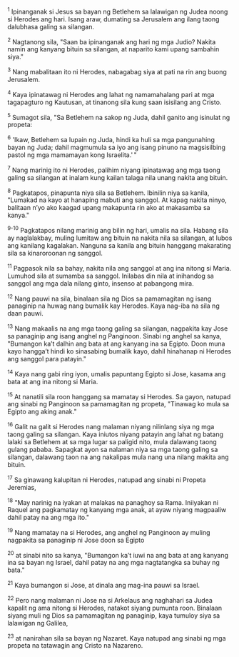 <sup>1</sup>
Ipinanganak si Jesus sa bayan ng Betlehem sa lalawigan ng Judea noong si Herodes ang hari. Isang araw, dumating sa Jerusalem ang ilang taong dalubhasa galing sa silangan. 

<sup>2</sup>
Nagtanong sila, "Saan ba ipinanganak ang hari ng mga Judio? Nakita namin ang kanyang bituin sa silangan, at naparito kami upang sambahin siya." 

<sup>3</sup>
Nang mabalitaan ito ni Herodes, nabagabag siya at pati na rin ang buong Jerusalem. 

<sup>4</sup>
Kaya ipinatawag ni Herodes ang lahat ng namamahalang pari at mga tagapagturo ng Kautusan, at tinanong sila kung saan isisilang ang Cristo. 

<sup>5</sup>
Sumagot sila, "Sa Betlehem na sakop ng Juda, dahil ganito ang isinulat ng propeta: 

<sup>6</sup>
'Ikaw, Betlehem sa lupain ng Juda, hindi ka huli sa mga pangunahing bayan ng Juda; dahil magmumula sa iyo ang isang pinuno na magsisilbing pastol ng mga mamamayan kong Israelita.' " 

<sup>7</sup>
Nang marinig ito ni Herodes, palihim niyang ipinatawag ang mga taong galing sa silangan at inalam kung kailan talaga nila unang nakita ang bituin. 

<sup>8</sup>
Pagkatapos, pinapunta niya sila sa Betlehem. Ibinilin niya sa kanila, "Lumakad na kayo at hanaping mabuti ang sanggol. At kapag nakita ninyo, balitaan nʼyo ako kaagad upang makapunta rin ako at makasamba sa kanya."

<sup>9-10</sup>
Pagkatapos nilang marinig ang bilin ng hari, umalis na sila. Habang sila ay naglalakbay, muling lumitaw ang bituin na nakita nila sa silangan, at lubos ang kanilang kagalakan. Nanguna sa kanila ang bituin hanggang makarating sila sa kinaroroonan ng sanggol. 

<sup>11</sup>
Pagpasok nila sa bahay, nakita nila ang sanggol at ang ina nitong si Maria. Lumuhod sila at sumamba sa sanggol. Inilabas din nila at inihandog sa sanggol ang mga dala nilang ginto, insenso at pabangong mira. 

<sup>12</sup>
Nang pauwi na sila, binalaan sila ng Dios sa pamamagitan ng isang panaginip na huwag nang bumalik kay Herodes. Kaya nag-iba na sila ng daan pauwi.

<sup>13</sup>
Nang makaalis na ang mga taong galing sa silangan, nagpakita kay Jose sa panaginip ang isang anghel ng Panginoon. Sinabi ng anghel sa kanya, "Bumangon kaʼt dalhin ang bata at ang kanyang ina sa Egipto. Doon muna kayo hanggaʼt hindi ko sinasabing bumalik kayo, dahil hinahanap ni Herodes ang sanggol para patayin." 

<sup>14</sup>
Kaya nang gabi ring iyon, umalis papuntang Egipto si Jose, kasama ang bata at ang ina nitong si Maria. 

<sup>15</sup>
At nanatili sila roon hanggang sa mamatay si Herodes. Sa gayon, natupad ang sinabi ng Panginoon sa pamamagitan ng propeta, "Tinawag ko mula sa Egipto ang aking anak." 

<sup>16</sup>
Galit na galit si Herodes nang malaman niyang nilinlang siya ng mga taong galing sa silangan. Kaya iniutos niyang patayin ang lahat ng batang lalaki sa Betlehem at sa mga lugar sa paligid nito, mula dalawang taong gulang pababa. Sapagkat ayon sa nalaman niya sa mga taong galing sa silangan, dalawang taon na ang nakalipas mula nang una nilang makita ang bituin. 

<sup>17</sup>
Sa ginawang kalupitan ni Herodes, natupad ang sinabi ni Propeta Jeremias, 

<sup>18</sup>
"May narinig na iyakan at malakas na panaghoy sa Rama. Iniiyakan ni Raquel ang pagkamatay ng kanyang mga anak, at ayaw niyang magpaaliw dahil patay na ang mga ito." 

<sup>19</sup>
Nang mamatay na si Herodes, ang anghel ng Panginoon ay muling nagpakita sa panaginip ni Jose doon sa Egipto 

<sup>20</sup>
at sinabi nito sa kanya, "Bumangon kaʼt iuwi na ang bata at ang kanyang ina sa bayan ng Israel, dahil patay na ang mga nagtatangka sa buhay ng bata." 

<sup>21</sup>
Kaya bumangon si Jose, at dinala ang mag-ina pauwi sa Israel. 

<sup>22</sup>
Pero nang malaman ni Jose na si Arkelaus ang naghahari sa Judea kapalit ng ama nitong si Herodes, natakot siyang pumunta roon. Binalaan siyang muli ng Dios sa pamamagitan ng panaginip, kaya tumuloy siya sa lalawigan ng Galilea, 

<sup>23</sup>
at nanirahan sila sa bayan ng Nazaret. Kaya natupad ang sinabi ng mga propeta na tatawagin ang Cristo na Nazareno.